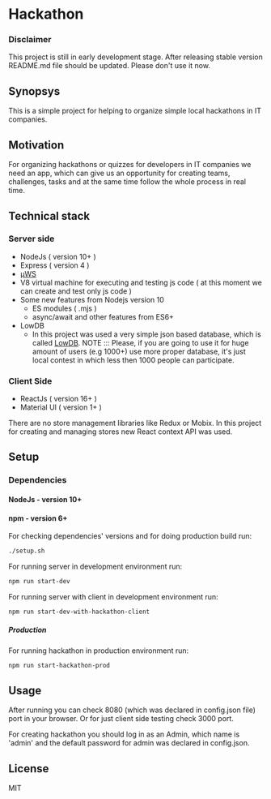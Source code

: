 # Hackathon

### Disclaimer

This project is still in early development stage.
After releasing stable version README.md file should be updated.
Please don't use it now.

## Synopsys

This is a simple project for helping to organize simple local hackathons in IT companies.

## Motivation

For organizing hackathons or quizzes for developers in IT companies we need an app, which can give us an opportunity for creating teams, challenges, tasks and at the same time follow the whole process in real time.

## Technical stack

### Server side

 - NodeJs ( version 10+ )
  - Express ( version 4 )
  - [µWS](https://github.com/uNetworking/uWebSockets)
  - V8 virtual machine for executing and testing js code ( at this moment we can create and test only js code )
  - Some new features from Nodejs version 10
      - ES modules ( .mjs )
      - async/await and other features from ES6+
 - LowDB
      - In this project was used a very simple json based database, which is called [LowDB](https://github.com/typicode/lowdb). NOTE ::: Please, if you are going to use it for huge amount of users (e.g 1000+) use more proper database, it's just local contest in which less then 1000 people can participate.

### Client Side

  - ReactJs ( version 16+ )
  - Material UI ( version 1+ )
  
  There are no store management libraries like Redux or Mobix. In this project for creating and managing stores new React context API was used.
  
## Setup

### Dependencies

#### NodeJs - version 10+
#### npm - version 6+

For checking dependencies' versions and for doing production build run:

```bash
./setup.sh
```

For running server in development environment run:

```bash
npm run start-dev
```

For running server with client in development environment run:

```bash
npm run start-dev-with-hackathon-client
```

##### Production

For running hackathon in production environment run:

```bash
npm run start-hackathon-prod
```

## Usage

After running you can check 8080 (which was declared in config.json file) port in your browser.
Or for just client side testing check 3000 port.

For creating hackathon you should log in as an Admin, which name is 'admin' and the default password for admin was declared in config.json.

## License

MIT
